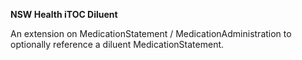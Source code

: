 **NSW Health iTOC Diluent**

An extension on MedicationStatement / MedicationAdministration to optionally reference a diluent MedicationStatement.
